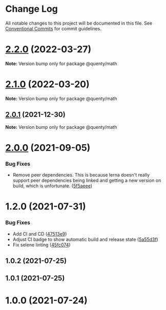 # Change Log

All notable changes to this project will be documented in this file.
See [Conventional Commits](https://conventionalcommits.org) for commit guidelines.

# [2.2.0](https://github.com/Quenty/NevermoreEngine/compare/@quenty/math@2.1.0...@quenty/math@2.2.0) (2022-03-27)

**Note:** Version bump only for package @quenty/math





# [2.1.0](https://github.com/Quenty/NevermoreEngine/compare/@quenty/math@2.0.1...@quenty/math@2.1.0) (2022-03-20)

**Note:** Version bump only for package @quenty/math





## [2.0.1](https://github.com/Quenty/NevermoreEngine/compare/@quenty/math@2.0.0...@quenty/math@2.0.1) (2021-12-30)

**Note:** Version bump only for package @quenty/math





# [2.0.0](https://github.com/Quenty/NevermoreEngine/compare/@quenty/math@1.2.0...@quenty/math@2.0.0) (2021-09-05)


### Bug Fixes

* Remove peer dependencies. This is because lerna doesn't really support peer dependencies being linked and getting a new version on build, which is unfortunate. ([5f5aeee](https://github.com/Quenty/NevermoreEngine/commit/5f5aeeea8de9975435309e53679f0ef7064f9dd0))





# 1.2.0 (2021-07-31)


### Bug Fixes

* Add CI and CD ([47513e9](https://github.com/Quenty/NevermoreEngine/commit/47513e9b568162707534af132396dd8756947dd3))
* Adjust CI badge to show automatic build and release state ([5a55d3f](https://github.com/Quenty/NevermoreEngine/commit/5a55d3f19bf8d66a760d67da9b56ed47fab74656))
* Fix selene linting ([45fc074](https://github.com/Quenty/NevermoreEngine/commit/45fc07489ee59127ac6582689f19a0e87c1e5b5a))



## 1.0.2 (2021-07-25)



## 1.0.1 (2021-07-25)



# 1.0.0 (2021-07-24)
